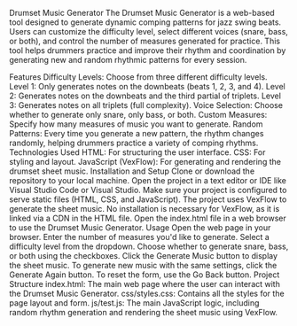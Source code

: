 Drumset Music Generator
The Drumset Music Generator is a web-based tool designed to generate dynamic comping patterns for jazz swing beats. Users can customize the difficulty level, select different voices (snare, bass, or both), and control the number of measures generated for practice. This tool helps drummers practice and improve their rhythm and coordination by generating new and random rhythmic patterns for every session.

Features
Difficulty Levels: Choose from three different difficulty levels.
Level 1: Only generates notes on the downbeats (beats 1, 2, 3, and 4).
Level 2: Generates notes on the downbeats and the third partial of triplets.
Level 3: Generates notes on all triplets (full complexity).
Voice Selection: Choose whether to generate only snare, only bass, or both.
Custom Measures: Specify how many measures of music you want to generate.
Random Patterns: Every time you generate a new pattern, the rhythm changes randomly, helping drummers practice a variety of comping rhythms.
Technologies Used
HTML: For structuring the user interface.
CSS: For styling and layout.
JavaScript (VexFlow): For generating and rendering the drumset sheet music.
Installation and Setup
Clone or download the repository to your local machine.
Open the project in a text editor or IDE like Visual Studio Code or Visual Studio.
Make sure your project is configured to serve static files (HTML, CSS, and JavaScript).
The project uses VexFlow to generate the sheet music. No installation is necessary for VexFlow, as it is linked via a CDN in the HTML file.
Open the index.html file in a web browser to use the Drumset Music Generator.
Usage
Open the web page in your browser.
Enter the number of measures you'd like to generate.
Select a difficulty level from the dropdown.
Choose whether to generate snare, bass, or both using the checkboxes.
Click the Generate Music button to display the sheet music.
To generate new music with the same settings, click the Generate Again button. To reset the form, use the Go Back button.
Project Structure
index.html: The main web page where the user can interact with the Drumset Music Generator.
css/styles.css: Contains all the styles for the page layout and form.
js/test.js: The main JavaScript logic, including random rhythm generation and rendering the sheet music using VexFlow.
